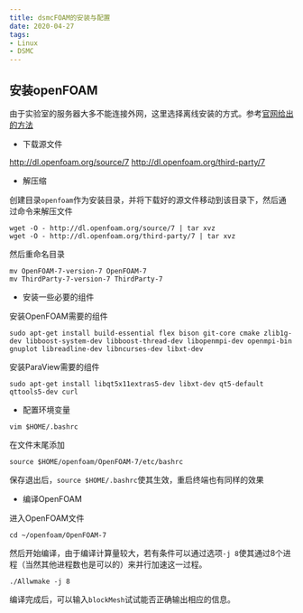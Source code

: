 ```yaml
---
title: dsmcFOAM的安装与配置
date: 2020-04-27
tags: 
- Linux
- DSMC
---
```


## 安装openFOAM

由于实验室的服务器大多不能连接外网，这里选择离线安装的方式。参考[官网给出的方法](https://openfoam.org/download/7-source/)

- 下载源文件

<http://dl.openfoam.org/source/7>
<http://dl.openfoam.org/third-party/7>

- 解压缩

创建目录`openfoam`作为安装目录，并将下载好的源文件移动到该目录下，然后通过命令来解压文件

```shell
wget -O - http://dl.openfoam.org/source/7 | tar xvz
wget -O - http://dl.openfoam.org/third-party/7 | tar xvz
```

然后重命名目录

```shell
mv OpenFOAM-7-version-7 OpenFOAM-7
mv ThirdParty-7-version-7 ThirdParty-7
```

- 安装一些必要的组件

安装OpenFOAM需要的组件

```shell
sudo apt-get install build-essential flex bison git-core cmake zlib1g-dev libboost-system-dev libboost-thread-dev libopenmpi-dev openmpi-bin gnuplot libreadline-dev libncurses-dev libxt-dev
```

安装ParaView需要的组件

```shell
sudo apt-get install libqt5x11extras5-dev libxt-dev qt5-default qttools5-dev curl
```

- 配置环境变量

```shell
vim $HOME/.bashrc
```

在文件末尾添加

```shell
source $HOME/openfoam/OpenFOAM-7/etc/bashrc
```

保存退出后，`source $HOME/.bashrc`使其生效，重启终端也有同样的效果

- 编译OpenFOAM

进入OpenFOAM文件

```shell
cd ~/openfoam/OpenFOAM-7
```

然后开始编译，由于编译计算量较大，若有条件可以通过选项`-j 8`使其通过8个进程（当然其他进程数也是可以的）来并行加速这一过程。

```shell
./Allwmake -j 8
```

编译完成后，可以输入`blockMesh`试试能否正确输出相应的信息。
